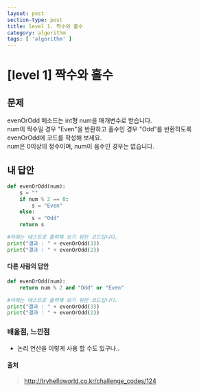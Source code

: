 ```yaml
---
layout: post
section-type: post
title: level 1. 짝수와 홀수
category: algorithm
tags: [ 'algorithm' ]
---
```


# [level 1] 짝수와 홀수

## 문제

evenOrOdd 메소드는 int형 num을 매개변수로 받습니다.  
num이 짝수일 경우 "Even"을 반환하고 홀수인 경우 "Odd"를 반환하도록 evenOrOdd에 코드를 작성해 보세요.  
num은 0이상의 정수이며, num이 음수인 경우는 없습니다.

## 내 답안

```python
def evenOrOdd(num):
    s = ""
    if num % 2 == 0:
        s = "Even"
    else:
        s = "Odd"
    return s

#아래는 테스트로 출력해 보기 위한 코드입니다.
print("결과 : " + evenOrOdd(3))
print("결과 : " + evenOrOdd(2))
```

#### 다른 사람의 답안

```python
def evenOrOdd(num):
    return num % 2 and "Odd" or "Even"

#아래는 테스트로 출력해 보기 위한 코드입니다.
print("결과 : " + evenOrOdd(3))
print("결과 : " + evenOrOdd(2))
```

### 배울점, 느낀점

- 논리 연산을 이렇게 사용 할 수도 있구나..

#### 출처
> <http://tryhelloworld.co.kr/challenge_codes/124>
